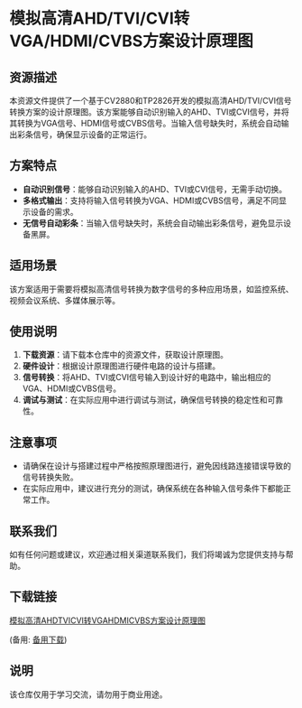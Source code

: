 # 模拟高清AHD/TVI/CVI转VGA/HDMI/CVBS方案设计原理图

## 资源描述

本资源文件提供了一个基于CV2880和TP2826开发的模拟高清AHD/TVI/CVI信号转换方案的设计原理图。该方案能够自动识别输入的AHD、TVI或CVI信号，并将其转换为VGA信号、HDMI信号或CVBS信号。当输入信号缺失时，系统会自动输出彩条信号，确保显示设备的正常运行。

## 方案特点

- **自动识别信号**：能够自动识别输入的AHD、TVI或CVI信号，无需手动切换。
- **多格式输出**：支持将输入信号转换为VGA、HDMI或CVBS信号，满足不同显示设备的需求。
- **无信号自动彩条**：当输入信号缺失时，系统会自动输出彩条信号，避免显示设备黑屏。

## 适用场景

该方案适用于需要将模拟高清信号转换为数字信号的多种应用场景，如监控系统、视频会议系统、多媒体展示等。

## 使用说明

1. **下载资源**：请下载本仓库中的资源文件，获取设计原理图。
2. **硬件设计**：根据设计原理图进行硬件电路的设计与搭建。
3. **信号转换**：将AHD、TVI或CVI信号输入到设计好的电路中，输出相应的VGA、HDMI或CVBS信号。
4. **调试与测试**：在实际应用中进行调试与测试，确保信号转换的稳定性和可靠性。

## 注意事项

- 请确保在设计与搭建过程中严格按照原理图进行，避免因线路连接错误导致的信号转换失败。
- 在实际应用中，建议进行充分的测试，确保系统在各种输入信号条件下都能正常工作。

## 联系我们

如有任何问题或建议，欢迎通过相关渠道联系我们，我们将竭诚为您提供支持与帮助。

## 下载链接
[模拟高清AHDTVICVI转VGAHDMICVBS方案设计原理图](https://pan.quark.cn/s/e87bcab90e2b) 

(备用: [备用下载](https://pan.baidu.com/s/1DJhUzUt92amUVPZoHFmVcg?pwd=1234))

## 说明

该仓库仅用于学习交流，请勿用于商业用途。
